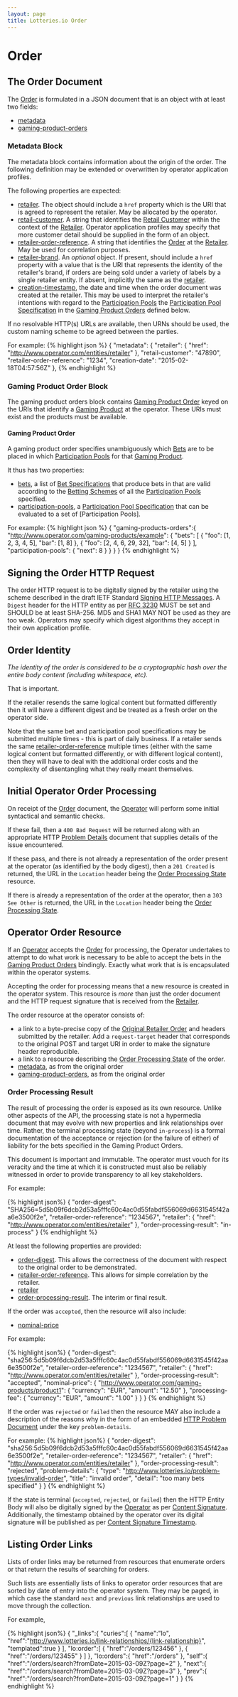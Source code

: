 ```yaml
---
layout: page
title: Lotteries.io Order
---
```


# Order

## The Order Document

The [Order](../concepts/order) is formulated in a JSON document that is an object with at least two fields:

- [metadata](../properties/metadata)
- [gaming-product-orders](../properties/gaming-product-orders)

### Metadata Block

The metadata block contains information about the origin of the order. The following definition may be extended or overwritten by operator application profiles.

The following properties are expected:

- [retailer](../properties/retailer). The object should include a `href` property which is the URI that is agreed to represent the retailer. May be allocated by the operator. 
- [retail-customer](../properties/retail-customer). A string that identifies the [Retail Customer](../concepts/retail-customer) within the context of the [Retailer](../concepts/retailer). Operator application profiles may specify that more customer detail should be supplied in the form of an object.
- [retailer-order-reference](../properties/retailer-order-reference). A string that identifies the [Order](../concepts/order) at the [Retailer](../concepts/retailer). May be used for correlation purposes.
- [retailer-brand](../properties/retailer-brand). An *optional* object. If present, should include a `href` property with a value that is the URI that represents the identity of the retailer's brand, if orders are being sold under a variety of labels by a single retailer entity. If absent, implicitly the same as the [retailer](../properties/retailer).
- [creation-timestamp](../properties/creation-date), the date and time when the order document was created at the retailer. This may be used to interpret the retailer's intentions with regard to the [Participation Pools](../concepts/participation-pool) the [Participation Pool Specification](../concepts/participation-pool-specification) in the [Gaming Product Orders](../concepts/gaming-product-order) defined below.


If no resolvable HTTP(s) URLs are available, then URNs should be used, the custom naming scheme to be agreed between the parties.

For example:
{% highlight json %}
{
  "metadata": {
    "retailer": {
      "href": "http://www.operator.com/entities/retailer"
    },
    "retail-customer": "47890",
    "retailer-order-reference": "1234",
    "creation-date": "2015-02-18T04:57:56Z"
  },
{% endhighlight %}

### Gaming Product Order Block

The gaming product orders block contains [Gaming Product Order](../concepts/gaming-product-order) keyed on the URIs that identify a [Gaming Product](../concepts/gaming-product) at the operator. These URIs must exist and the products must be available.

#### Gaming Product Order
A gaming product order specifies unambiguously which [Bets](../concepts/bet) are to be placed in which [Participation Pools](../concepts/participation-pool) for that [Gaming Product](../concepts/gaming-product).

It thus has two properties:

* [bets](../properties/bets), a list of [Bet Specifications](../concepts/bet-specification) that produce bets in that are valid according to the [Betting Schemes](../concepts/betting-scheme) of all the [Participation Pools](../concepts/participation-pool) specified.
* [participation-pools](../properties/participation-pools), a [Participation Pool Specification](../concepts/participation-pool-specification) that can be evaluated to a set of [Participation Pools].

For example:
{% highlight json %}
{
 "gaming-products-orders":{
    "http://www.operator.com/gaming-products/example": {
    	"bets": [
      	{
          "foo": [1, 2, 3, 4, 5],
          "bar": [1, 8]
        },
        {
          "foo": [2, 4, 6, 29, 32],
          "bar": [4, 5]
        }
      ],
      "participation-pools": {
        "next": 8
      }
   }
  }
}
{% endhighlight %}

## Signing the Order HTTP Request
The order HTTP request is to be digitally signed by the retailer using the scheme described in the draft IETF Standard [Signing HTTP Messages](https://tools.ietf.org/html/draft-cavage-http-signatures-03). A `Digest` header for the HTTP entity as per [RFC 3230](http://tools.ietf.org/html/rfc3230) MUST be set and SHOULD be at least SHA-256. MD5 and SHA1 MAY NOT be used as they are too weak. Operators may specify which digest algorithms they accept in their own application profile.

## Order Identity

*The identity of the order is considered to be a cryptographic hash over the entire body content (including whitespace, etc).*

That is important.

If the retailer resends the same logical content but formatted differently then it will have a different digest and be treated as a fresh order on the operator side.

Note that the same bet and participation pool specifications may be submitted multiple times - this is part of daily business. If a retailer sends the same [retailer-order-reference](../properties/retailer-order-reference) multiple times (either with the same logical content but formatted differently, or with different logical content), then they will have to deal with the additional order costs and the complexity of disentangling what they really meant themselves.

## Initial Operator Order Processing

On receipt of the [Order](../concepts/order) document, the [Operator](../concepts/operator) will perform some initial syntactical and semantic checks.

If these fail, then a `400 Bad Request` will be returned along with an appropriate HTTP [Problem Details](https://tools.ietf.org/html/draft-ietf-appsawg-http-problem-00) document that supplies details of the issue encountered.

If these pass, and there is not already a representation of the order present at the operator (as identified by the body digest), then a `201 Created` is returned, the URL in the `Location` header being the [Order Processing State](../concepts/order-processing-state) resource.

If there is already a representation of the order at the operator, then  a `303 See Other` is returned, the URL in the `Location` header being the [Order Processing State](../concepts/order-processing-state).

## Operator Order Resource

If an [Operator](../concepts/operator) accepts the [Order](../concepts/order) for processing, the Operator undertakes to attempt to do what work is necessary to be able to accept the bets in the [Gaming Product Orders](../concepts/gaming-product-order) bindingly. Exactly what work that is is encapsulated within the operator systems.

Accepting the order for processing means that a new resource is created in the operator system. This resource is *more* than just the order document and the HTTP request signature that is received from the [Retailer](../concepts/retailer).

The order resource at the operator consists of:

* a link to a byte-precise copy of the [Original Retailer Order](../link-relationships/original-retailer-order) and headers submitted by the retailer. Add a `request-target` header that corresponds to the original POST and target URI in order to make the signature header reproducible. 
* a link to a resource describing the [Order Processing State](../link-relationships/order-processing-state) of the order.
* [metadata](../properties/metadata), as from the original order
* [gaming-product-orders](../properties/gaming-product-orders), as from the original order

### Order Processing Result

The result of processing the order is exposed as its own resource. Unlike other aspects of the API, the processing state is not a hypermedia document that may evolve with new properties and link relationships over time. Rather, the terminal processing state (beyond `in-process`) is a formal documentation of the acceptance or rejection (or the failure of either) of liability for the bets specified in the Gaming Product Orders. 

This document is important and immutable. The operator must vouch for its veracity and the time at which it is constructed must also be reliably witnessed in order to provide transparency to all key stakeholders.

For example:

{% highlight json%}
{
  "order-digest": "SHA256=5d5b09f6dcb2d53a5fffc60c4ac0d55fabdf556069d6631545f42aa6e3500f2e",
  "retailer-order-reference": "1234567",
  "retailer": {
    "href": "http://www.operator.com/entities/retailer"
  },
  "order-processing-result": "in-process"
}
{% endhighlight %}

At least the following properties are provided:

* [order-digest](../properties/order-digest). This allows the correctness of the document with respect to the original order to be demonstrated.
* [retailer-order-reference](../properties/retailer-order-reference). This allows for simple correlation by the retailer.
* [retailer](../properties/retailer)
* [order-processing-result](../properties/order-processing-result). The interim or final result.

If the order was `accepted`, then the resource will also include:

* [nominal-price](../properties/nominal-price)

For example:

{% highlight json%}
{
  "order-digest": "sha256:5d5b09f6dcb2d53a5fffc60c4ac0d55fabdf556069d6631545f42aa6e3500f2e",
  "retailer-order-reference": "1234567",
  "retailer": {
    "href": "http://www.operator.com/entities/retailer"
  },
  "order-processing-result": "accepted",
  "nominal-price": {
    "http://www.operator.com/gaming-products/product1": {
      "currency": "EUR",
      "amount": "12.50"
    },
    "processing-fee": {
      "currency": "EUR",
      "amount": "1.00"
    }
  }
}
{% endhighlight %}

If the order was `rejected` or `failed` then the resource MAY also include a description of the reasons why in the form of an embedded [HTTP Problem Document](https://tools.ietf.org/html/draft-ietf-appsawg-http-problem-00) under the key `problem-details`.

For example:
{% highlight json%}
{
  "order-digest": "sha256:5d5b09f6dcb2d53a5fffc60c4ac0d55fabdf556069d6631545f42aa6e3500f2e",
  "retailer-order-reference": "1234567",
  "retailer": {
    "href": "http://www.operator.com/entities/retailer"
  },
  "order-processing-result": "rejected",
  "problem-details": {
    "type": "http://www.lotteries.io/problem-types/invalid-order",
    "title": "invalid order",
    "detail": "too many bets specified"
  }
}
{% endhighlight %}

If the state is terminal (`accepted`, `rejected`, or `failed`) then the HTTP Entity Body will also be digitally signed by the [Operator](../concepts/operator) as per [Content Signature](../rfcs/content-signature). Additionally, the timestamp obtained by the operator over its digital signature will be published as per [Content Signature Timestamp](../rfcs/content-signature-timestamp).

## Listing Order Links

Lists of order links may be returned from resources that enumerate orders or that return the results of searching for orders.

Such lists are essentially lists of links to operator order resources that are sorted by date of entry into the operator system. They may be paged, in which case the standard `next` and `previous` link relationships are used to move through the collection.

For example, 

{% highlight json%}
{
   "_links":{
      "curies":[
         {
            "name":"lo",
            "href":"http://www.lotteries.io/link-relationships/{link-relationship}",
            "templated":true
         }
      ],
      "lo:order":[
         {
            "href":"/orders/123456"
         },
         {
            "href":"/orders/123455"
         }
      ]
   },
   "lo:orders":{
      "href":"/orders"
   },
   "self":{
      "href":"/orders/search?fromDate=2015-03-09Z?page=2"
   },
   "next":{
      "href":"/orders/search?fromDate=2015-03-09Z?page=3"
   },
   "prev":{
      "href":"/orders/search?fromDate=2015-03-09Z?page=1"
   }
}
{% endhighlight %}
